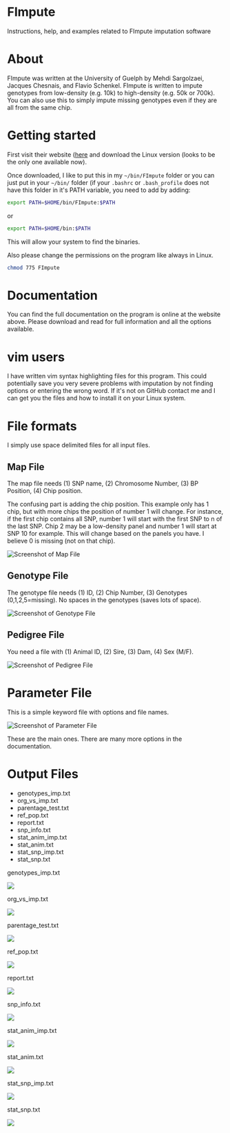 # FImpute

Instructions, help, and examples related to FImpute imputation software

# About

FImpute was written at the University of Guelph by Mehdi Sargolzaei, Jacques Chesnais, and Flavio Schenkel. FImpute is written to impute genotypes from low-density (e.g. 10k) to high-density (e.g. 50k or 700k). You can also use this to simply impute missing genotypes even if they are all from the same chip. 

# Getting started

First visit their website ([here](http://www.aps.uoguelph.ca/~msargol/fimpute/) and download the Linux version (looks to be the only one available now). 

Once downloaded, I like to put this in my `~/bin/FImpute` folder or you can just put in your `~/bin/` folder (if your `.bashrc` or `.bash_profile` does not have this folder in it's PATH variable, you need to add by adding:

```bash
export PATH=$HOME/bin/FImpute:$PATH
```
or
```bash
export PATH=$HOME/bin:$PATH
```

This will allow your system to find the binaries. 

Also please change the permissions on the program like always in Linux. 

```bash
chmod 775 FImpute
```

# Documentation

You can find the full documentation on the program is online at the website above. Please download and read for full information and all the options available. 

# vim users

I have written vim syntax highlighting files for this program. This could potentially save you very severe problems with imputation by not finding options or entering the wrong word. If it's not on GitHub contact me and I can get you the files and how to install it on your Linux system. 

# File formats

I simply use space delimited files for all input files. 

## Map File

The map file needs (1) SNP name, (2) Chromosome Number, (3) BP Position, (4) Chip position. 

The confusing part is adding the chip position. This example only has 1 chip, but with more chips the position of number 1 will change. For instance, if the first chip contains all SNP, number 1 will start with the first SNP to n of the last SNP. Chip 2 may be a low-density panel and number 1 will start at SNP 10 for example. This will change based on the panels you have. I believe 0 is missing (not on that chip). 

![Screenshot of Map File](/Screenshots/MapFile.png?raw=true "Map file example")

## Genotype File

The genotype file needs (1) ID, (2) Chip Number, (3) Genotypes (0,1,2,5=missing). No spaces in the genotypes (saves lots of space). 

![Screenshot of Genotype File](/Screenshots/GenotypeFile.png?raw=true "Genotype file example")

## Pedigree File

You need a file with (1) Animal ID, (2) Sire, (3) Dam, (4) Sex (M/F). 

![Screenshot of Pedigree File](/Screenshots/PedigreeFile.png?raw=true "Pedigree file example")



# Parameter File

This is a simple keyword file with options and file names. 

![Screenshot of Parameter File](/Screenshots/ParameterFile.png?raw=true "Parameter file example")

These are the main ones. There are many more options in the documentation. 

# Output Files

* genotypes_imp.txt
* org_vs_imp.txt
* parentage_test.txt
* ref_pop.txt
* report.txt
* snp_info.txt
* stat_anim_imp.txt
* stat_anim.txt
* stat_snp_imp.txt
* stat_snp.txt

genotypes_imp.txt

![](/Screenshots/genotypes_imp.png)

org_vs_imp.txt

![](/Screenshots/orig_vs_imp.png)

parentage_test.txt

![](/Screenshots/parentage_test.png)

ref_pop.txt

![](/Screenshots/ref_pop.png)

report.txt

![](/Screenshots/report.png)

snp_info.txt

![](/Screenshots/snp_info.png)

stat_anim_imp.txt

![](/Screenshots/stat_anim_imp.png)

stat_anim.txt

![](/Screenshots/stat_anim.png)

stat_snp_imp.txt

![](/Screenshots/stat_snp_imp.png)

stat_snp.txt

![](/Screenshots/stat_snp.png)




